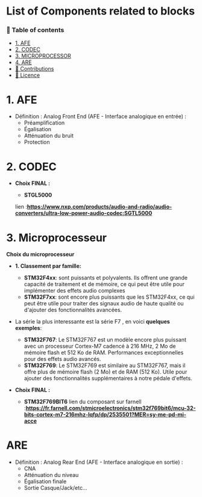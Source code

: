 # List of Components related to blocks

### 📖 Table of contents

- [1. AFE](#-1.-afe)
- [2. CODEC](#-2.-CODEC)
- [3. MICROPROCESSOR](#-hardware-specifications)
- [4. ARE](#-software-specifications)
- [🚀 Contributions](#-contributions)
- [📜 Licence](#-licence)
# 1. AFE
- Définition : Analog Front End (AFE - Interface analogique en entrée) : 
  - Préamplification
  - Égalisation
  - Atténuation du bruit
  - Protection
  
# 2. CODEC

- **Choix FINAL :**

    - **STGL5000**

    lien  :**https://www.nxp.com/products/audio-and-radio/audio-converters/ultra-low-power-audio-codec:SGTL5000**

# 3. Microprocesseur

**Choix du microprocesseur**
  - **1. Classement par famille:**
    - **STM32F4xx**: sont puissants et polyvalents. Ils offrent une grande capacité de traitement et de mémoire, ce qui peut être utile pour implémenter des effets audio complexes
    - **STM32F7xx**: sont encore plus puissants que les STM32F4xx, ce qui peut être utile pour traiter des signaux audio de haute qualité ou d'ajouter des fonctionnalités avancées.

  - La série la plus interessante est la série F7 , en voici **quelques exemples**:
    
    - **STM32F767**: Le STM32F767 est un modèle encore plus puissant avec un processeur Cortex-M7 cadencé à 216 MHz, 2 Mo de mémoire flash et 512 Ko de RAM. Performances exceptionnelles pour des effets audio avancés.
    - **STM32F769**: Le STM32F769 est similaire au STM32F767, mais il offre plus de mémoire flash (2 Mo) et de RAM (512 Ko). Utile pour ajouter des fonctionnalités supplémentaires à notre pédale d'effets.

  - **Choix FINAL :**

    - **STM32F769BIT6**
    lien du composant sur farnell :**https://fr.farnell.com/stmicroelectronics/stm32f769bit6/mcu-32-bits-cortex-m7-216mhz-lqfp/dp/2535501?MER=sy-me-pd-mi-acce**

# ARE
- Définition : Analog Rear End (AFE - Interface analogique en sortie) : 
  - CNA
  - Atténuation du niveau
  - Égalisation finale
  - Sortie Casque/Jack/etc...
